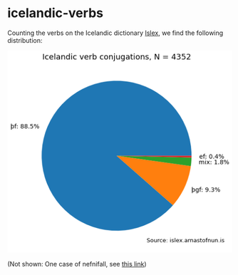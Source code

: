 # icelandic-verbs
 Counting the verbs on the Icelandic dictionary [Islex](https://islex.arnastofnun.is/is/), we find the following distribution:

![pie chart](https://github.com/AndBM/icelandic-verbs/blob/main/verb-pie-chart_white.png)

 (Not shown: One case of nefnifall, see [this link](https://islex.arnastofnun.is/is/ord/28597/tungumal/))

